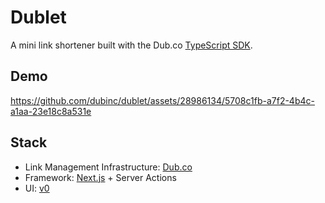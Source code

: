# Dublet

A mini link shortener built with the Dub.co [TypeScript SDK](https://www.npmjs.com/package/dub).

## Demo

https://github.com/dubinc/dublet/assets/28986134/5708c1fb-a7f2-4b4c-a1aa-23e18c8a531e

## Stack

- Link Management Infrastructure: [Dub.co](https://dub.co/api)
- Framework: [Next.js](https://nextjs.org/) + Server Actions
- UI: [v0](https://v0.dev/)
